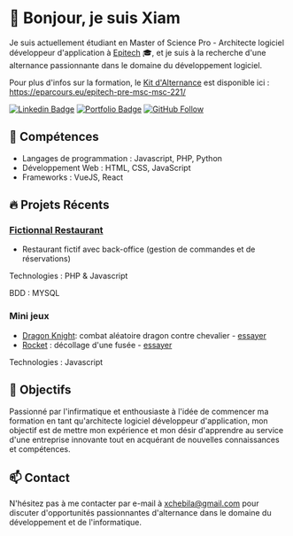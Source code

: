 <!-- Titre avec emoji -->
# 👋 Bonjour, je suis Xiam

<!-- Introduction avec emojis -->
Je suis actuellement étudiant en Master of Science Pro - Architecte logiciel développeur d'application à [Epitech](https://www.epitech.eu/) 🎓, et je suis à la recherche d'une alternance passionnante dans le domaine du développement logiciel.

Pour plus d'infos sur la formation, le [Kit d'Alternance](https://eparcours.eu/epitech-pre-msc-msc-221/) est disponible ici :
https://eparcours.eu/epitech-pre-msc-msc-221/

<!-- Badges avec emojis (facultatif) -->
[![Linkedin Badge](https://img.shields.io/badge/-xchebila-0072b1?style=flat&logo=Linkedin&logoColor=white&link=https://www.linkedin.com/in/xchebila/)](https://www.linkedin.com/in/xchebila/)
[![Portfolio Badge](https://img.shields.io/badge/Portfolio-xchebila.github.io/portfolio/-black)](https://xchebila.github.io/portfolio/)
[![GitHub Follow](https://img.shields.io/github/followers/xchebila?style=social&label=Follow)](https://github.com/xchebila)

<!-- Section Compétences avec emojis -->
## 🚀 Compétences
- Langages de programmation : Javascript, PHP, Python
- Développement Web : HTML, CSS, JavaScript
- Frameworks : VueJS, React

<!-- Section Projets avec emojis -->
## 🔥 Projets Récents
### [Fictionnal Restaurant](https://github.com/xchebila/FictionalRestaurant)
- Restaurant fictif avec back-office (gestion de commandes et de réservations)

Technologies : PHP & Javascript

BDD : MYSQL

### Mini jeux
- [Dragon Knight](https://github.com/xchebila/Dragon-Knight): combat aléatoire dragon contre chevalier - [essayer](https://xchebila.github.io/Dragon-Knight/)
- [Rocket](https://github.com/xchebila/rocket) : décollage d'une fusée - [essayer](https://xchebila.github.io/rocket/)
  
Technologies : Javascript

<!-- Section Objectifs avec emojis -->
## 🎯 Objectifs
Passionné par l'infirmatique et enthousiaste à l'idée de commencer ma formation en tant qu'architecte logiciel développeur d'application, mon objectif est de mettre mon expérience et mon désir d'apprendre au service d'une entreprise innovante tout en acquérant de nouvelles connaissances et compétences.

<!-- Section Contact avec emojis -->
## 📫 Contact
N'hésitez pas à me contacter par e-mail à [xchebila@gmail.com](mailto:xchebiila@gmail.com) pour discuter d'opportunités passionnantes d'alternance dans le domaine du développement et de l'informatique.
